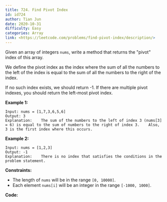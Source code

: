 ```yaml
---
title: 724. Find Pivot Index
id: id724
author: Tian Jun
date: 2020-10-31
difficulty: Easy
categories: Array
link: <https://leetcode.com/problems/find-pivot-index/description/>
---
```


Given an array of integers `nums`, write a method that returns the "pivot"
index of this array.

We define the pivot index as the index where the sum of all the numbers to the
left of the index is equal to the sum of all the numbers to the right of the
index.

If no such index exists, we should return -1. If there are multiple pivot
indexes, you should return the left-most pivot index.



**Example 1:**
            
	Input: nums = [1,7,3,6,5,6]    
	Output: 3    
	Explanation:    The sum of the numbers to the left of index 3 (nums[3] = 6) is equal to the sum of numbers to the right of index 3.    Also, 3 is the first index where this occurs.    

**Example 2:**
            
	Input: nums = [1,2,3]    
	Output: -1    
	Explanation:    There is no index that satisfies the conditions in the problem statement.    



**Constraints:**

  * The length of `nums` will be in the range `[0, 10000]`.
  * Each element `nums[i]` will be an integer in the range `[-1000, 1000]`.


**Code:**
